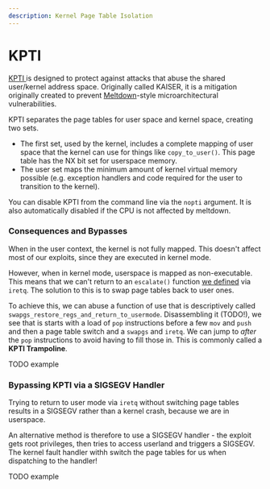 ```yaml
---
description: Kernel Page Table Isolation
---
```


# KPTI

[KPTI ](https://www.kernel.org/doc/html/next/x86/pti.html)is designed to protect against attacks that abuse the shared user/kernel address space. Originally called KAISER, it is a mitigation originally created to prevent [Meltdown](https://meltdownattack.com/)-style microarchitectural vulnerabilities.

KPTI separates the page tables for user space and kernel space, creating two sets.

* The first set, used by the kernel, includes a complete mapping of user space that the kernel can use for things like `copy_to_user()`. This page table has the NX bit set for userspace memory.
* The user set maps the minimum amount of kernel virtual memory possible (e.g. exception handlers and code required for the user to transition to the kernel).

You can disable KPTI from the command line via the `nopti` argument. It is also automatically disabled if the CPU is not affected by meltdown.

### Consequences and Bypasses

When in the user context, the kernel is not fully mapped. This doesn't affect most of our exploits, since they are executed in kernel mode.

However, when in kernel mode, userspace is mapped as non-executable. This means that we can't return to an `escalate()` function [we defined](../../types/kernel/kernel-rop-ret2usr.md) via `iretq`. The solution to this is to swap page tables back to user ones.

To achieve this, we can abuse a function of use that is descriptively called `swapgs_restore_regs_and_return_to_usermode`. Disassembling it (TODO!), we see that is starts with a load of `pop` instructions before a few `mov` and `push` and then a page table switch and a `swapgs` and `iretq`. We can jump to _after_ the `pop` instructions to avoid having to fill those in. This is commonly called a **KPTI Trampoline**.

TODO example

### Bypassing KPTI via a SIGSEGV Handler

Trying to return to user mode via `iretq` without switching page tables results in a SIGSEGV rather than a kernel crash, because we are in userspace.

An alternative method is therefore to use a SIGSEGV handler - the exploit gets root privileges, then tries to access userland and triggers a SIGSEGV. The kernel fault handler withh switch the page tables for us when dispatching to the handler!

TODO example
